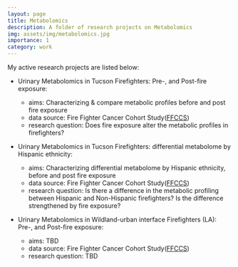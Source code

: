 ```yaml
---
layout: page
title: Metabolomics
description: A folder of research projects on Metabolomics
img: assets/img/metabolomics.jpg
importance: 1
category: work
---
```


My active research projects are listed below: 

- Urinary Metabolomics in Tucson Firefighters: Pre-, and Post-fire exposure:
  - aims: Characterizing & compare metabolic profiles before and post fire exposure
  - data source: Fire Fighter Cancer Cohort Study(<a href="https://ffccs.org">FFCCS</a>)
  - research question: Does fire exposure alter the metabolic profiles in firefighters?


- Urinary Metabolomics in Tucson Firefighters: differential metabolome by Hispanic ethnicity:
  - aims: Characterizing differential metabolome by Hispanic ethnicity, before and post fire exposure
  - data source: Fire Fighter Cancer Cohort Study(<a href="https://ffccs.org">FFCCS</a>)
  - research question: Is there a difference in the metabolic profiling between Hispanic and Non-Hispanic firefighters? Is the difference strengthened by fire exposure?

- Urinary Metabolomics in Wildland-urban interface Firefighters (LA): Pre-, and Post-fire exposure:
  - aims: TBD
  - data source: Fire Fighter Cancer Cohort Study(<a href="https://ffccs.org">FFCCS</a>)
  - research question: TBD


<!--- The code is simple.
Just wrap your images with `<div class="col-sm">` and place them inside `<div class="row">` (read more about the <a href="https://getbootstrap.com/docs/4.4/layout/grid/">Bootstrap Grid</a> system).
To make images responsive, add `img-fluid` class to each; for rounded corners and shadows use `rounded` and `z-depth-1` classes.
Here's the code for the last row of images above: -->

<!--- {% raw %}
```html
<div class="row justify-content-sm-center">
    <div class="col-sm-8 mt-3 mt-md-0">
        {% include figure.html path="assets/img/6.jpg" title="example image" class="img-fluid rounded z-depth-1" %}
    </div>
    <div class="col-sm-4 mt-3 mt-md-0">
        {% include figure.html path="assets/img/11.jpg" title="example image" class="img-fluid rounded z-depth-1" %}
    </div>
</div>
```
{% endraw %} -->
